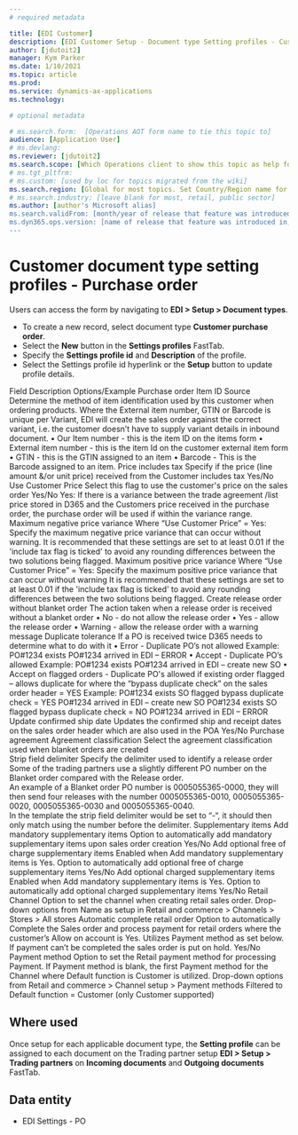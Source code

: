```yaml
---
# required metadata

title: [EDI Customer]
description: [EDI Customer Setup - Document type Setting profiles - Customer purchase order]
author: [jdutoit2]
manager: Kym Parker
ms.date: 1/10/2021
ms.topic: article
ms.prod: 
ms.service: dynamics-ax-applications
ms.technology: 

# optional metadata

# ms.search.form:  [Operations AOT form name to tie this topic to]
audience: [Application User]
# ms.devlang: 
ms.reviewer: [jdutoit2]
ms.search.scope: [Which Operations client to show this topic as help for, to be set by content strategist, see list here: https://microsoft.sharepoint.com/teams/DynDoc/_layouts/15/WopiFrame.aspx?sourcedoc={23419e1c-eb64-42e9-aa9b-79875b428718}&action=edit&wd=target%28Core%20Dynamics%20AX%20CP%20requirements%2Eone%7C4CC185C0%2DEFAA%2D42CD%2D94B9%2D8F2A45E7F61A%2FVersions%20list%20for%20docs%20topics%7CC14BE630%2D5151%2D49D6%2D8305%2D554B5084593C%2F%29]
# ms.tgt_pltfrm: 
# ms.custom: [used by loc for topics migrated from the wiki]
ms.search.region: [Global for most topics. Set Country/Region name for localizations]
# ms.search.industry: [leave blank for most, retail, public sector]
ms.author: [author's Microsoft alias]
ms.search.validFrom: [month/year of release that feature was introduced in, in format yyyy-mm-dd]
ms.dyn365.ops.version: [name of release that feature was introduced in, see list here: https://microsoft.sharepoint.com/teams/DynDoc/_layouts/15/WopiFrame.aspx?sourcedoc={23419e1c-eb64-42e9-aa9b-79875b428718}&action=edit&wd=target%28Core%20Dynamics%20AX%20CP%20requirements%2Eone%7C4CC185C0%2DEFAA%2D42CD%2D94B9%2D8F2A45E7F61A%2FVersions%20list%20for%20docs%20topics%7CC14BE630%2D5151%2D49D6%2D8305%2D554B5084593C%2F%29]
---
```


# Customer document type setting profiles - Purchase order

Users can access the form by navigating to **EDI > Setup > Document types**.

- To create a new record, select document type **Customer purchase order**.
- Select the **New** button in the **Settings profiles** FastTab.
- Specify the **Settings profile id** and **Description** of the profile.
- Select the Settings profile id hyperlink or the **Setup** button to update profile details.

Field	Description	Options/Example
Purchase order
Item ID Source	Determine the method of item identification used by this customer when ordering products. Where the External item number, GTIN or Barcode is unique per Variant, EDI will create the sales order against the correct variant, i.e. the customer doesn’t have to supply variant details in inbound document.	•	Our Item number - this is the item ID on the items form
•	External item number - this is the item Id on the customer external item form
•	GTIN - this is the GTIN assigned to an item
•	Barcode - This is the Barcode assigned to an item.
Price includes tax	Specify if the price (line amount &/or unit price) received from the Customer includes tax 	Yes/No
Use Customer Price	Select this flag to use the customer's price on the sales order	Yes/No
Yes: If there is a variance between the trade agreement /list price stored in D365 and the Customers price received in the purchase order, the purchase order will be used if within the variance range.
Maximum negative price variance	Where “Use Customer Price” = Yes:
Specify the maximum negative price variance that can occur without warning. 	It is recommended that these settings are set to at least 0.01 if the 'include tax flag is ticked' to avoid any rounding differences between the two solutions being flagged.
Maximum positive price variance	Where “Use Customer Price” = Yes:
Specify the maximum positive price variance that can occur without warning	It is recommended that these settings are set to at least 0.01 if the 'include tax flag is ticked' to avoid any rounding differences between the two solutions being flagged.
Create release order without blanket order	The action taken when a release order is received without a blanket order	•	No - do not allow the release order
•	Yes - allow the release order
•	Warning - allow the release order with a warning message
Duplicate tolerance	If a PO is received twice D365 needs to determine what to do with it	•	Error - Duplicate PO’s not allowed 
Example:
PO#1234 exists
PO#1234 arrived in EDI – ERROR
•	Accept - Duplicate PO’s allowed
Example:
PO#1234 exists
PO#1234 arrived in EDI – create new SO
•	Accept on flagged orders - Duplicate PO's allowed if existing order flagged – allows duplicate for where the “bypass duplicate check” on the sales order header = YES
Example:
PO#1234 exists
SO flagged bypass duplicate check = YES
PO#1234 arrived in EDI – create new SO
PO#1234 exists
SO flagged bypass duplicate check = NO
PO#1234 arrived in EDI – ERROR
Update confirmed ship date	Updates the confirmed ship and receipt dates on the sales order header which are also used in the POA	Yes/No
Purchase agreement
Agreement classification	Select the agreement classification used when blanket orders are created	
Strip field delimiter	Specify the delimiter used to identify a release order	Some of the trading partners use a slightly different PO number on the Blanket order compared with the Release order.  
An example of a Blanket order PO number is 0005055365-0000, they will then send four releases with the number 0005055365-0010, 0005055365-0020, 0005055365-0030 and 0005055365-0040.  
In the template the strip field delimiter would be set to “-“, it should then only match using the number before the delimiter. 
Supplementary items
Add mandatory supplementary items	Option to automatically add mandatory supplementary items upon sales order creation	Yes/No
Add optional free of charge supplementary items	Enabled when Add mandatory supplementary items is Yes. Option to automatically add optional free of charge supplementary items	Yes/No
Add optional charged supplementary items	Enabled when Add mandatory supplementary items is Yes. Option to automatically add optional charged supplementary items	Yes/No
Retail		
Channel	Option to set the channel when creating retail sales order.	Drop-down options from Name as setup in Retail and commerce > Channels > Stores > All stores
Automatic complete retail order	Option to automatically Complete the Sales order and process payment for retail orders where the customer’s Allow on account is Yes. Utilizes Payment method as set below. If payment can’t be completed the sales order is put on hold.	Yes/No
Payment method	Option to set the Retail payment method for processing Payment. If Payment method is blank, the first Payment method for the Channel where Default function is Customer is utilized.	Drop-down options from Retail and commerce > Channel setup > Payment methods
Filtered to Default function = Customer (only Customer supported)


## Where used
Once setup for each applicable document type, the **Setting profile** can be assigned to each document on the Trading partner setup **EDI > Setup > Trading partners** on **Incoming documents** and **Outgoing documents** FastTab.

## Data entity
- EDI Settings - PO
